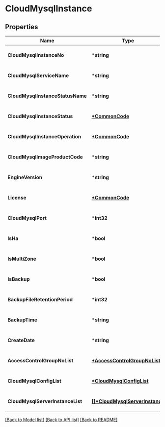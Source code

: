 # CloudMysqlInstance

## Properties
Name | Type | Description | Notes
------------ | ------------- | ------------- | -------------
**CloudMysqlInstanceNo** | ***string** | CloudMysql인스턴스번호 | [optional] [default to null]
**CloudMysqlServiceName** | ***string** | CloudMysql서비스이름 | [optional] [default to null]
**CloudMysqlInstanceStatusName** | ***string** | CloudMysql인스턴스상태이름 | [optional] [default to null]
**CloudMysqlInstanceStatus** | **[*CommonCode](CommonCode.md)** | CloudMysql인스턴스상태 | [optional] [default to null]
**CloudMysqlInstanceOperation** | **[*CommonCode](CommonCode.md)** | CloudMysql인스턴스OP | [optional] [default to null]
**CloudMysqlImageProductCode** | ***string** | CloudMysql이미지상품코드 | [optional] [default to null]
**EngineVersion** | ***string** | CloudMysql엔진버전 | [optional] [default to null]
**License** | **[*CommonCode](CommonCode.md)** | CloudMysql라이선스 | [optional] [default to null]
**CloudMysqlPort** | ***int32** | CloudMysql포트 | [optional] [default to null]
**IsHa** | ***bool** | 고가용성여부 | [optional] [default to null]
**IsMultiZone** | ***bool** | 멀티존여부 | [optional] [default to null]
**IsBackup** | ***bool** | 백업여부 | [optional] [default to null]
**BackupFileRetentionPeriod** | ***int32** | 백업파일보관기간 | [optional] [default to null]
**BackupTime** | ***string** | 백업시간 | [optional] [default to null]
**CreateDate** | ***string** | 생성일자 | [optional] [default to null]
**AccessControlGroupNoList** | **[*AccessControlGroupNoList](AccessControlGroupNoList.md)** | ACG번호리스트 | [optional] [default to null]
**CloudMysqlConfigList** | **[*CloudMysqlConfigList](CloudMysqlConfigList.md)** | CloudMysqlConfig리스트 | [optional] [default to null]
**CloudMysqlServerInstanceList** | **[[]\*CloudMysqlServerInstance](CloudMysqlServerInstance.md)** | CloudMysql서버인스턴스리스트 | [optional] [default to null]

[[Back to Model list]](../README.md#documentation-for-models) [[Back to API list]](../README.md#documentation-for-api-endpoints) [[Back to README]](../README.md)


